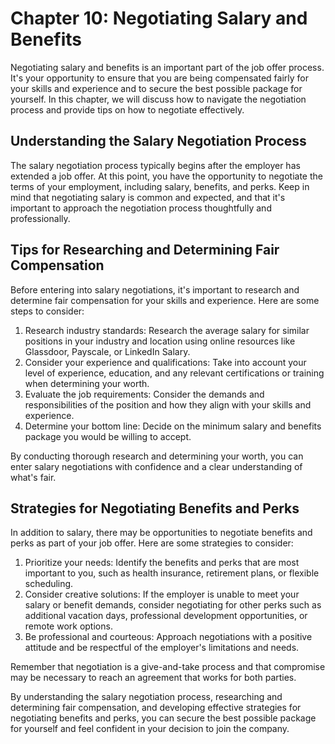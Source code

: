 Chapter 10: Negotiating Salary and Benefits
===========================================

Negotiating salary and benefits is an important part of the job offer process. It's your opportunity to ensure that you are being compensated fairly for your skills and experience and to secure the best possible package for yourself. In this chapter, we will discuss how to navigate the negotiation process and provide tips on how to negotiate effectively.

Understanding the Salary Negotiation Process
--------------------------------------------

The salary negotiation process typically begins after the employer has extended a job offer. At this point, you have the opportunity to negotiate the terms of your employment, including salary, benefits, and perks. Keep in mind that negotiating salary is common and expected, and that it's important to approach the negotiation process thoughtfully and professionally.

Tips for Researching and Determining Fair Compensation
------------------------------------------------------

Before entering into salary negotiations, it's important to research and determine fair compensation for your skills and experience. Here are some steps to consider:

1. Research industry standards: Research the average salary for similar positions in your industry and location using online resources like Glassdoor, Payscale, or LinkedIn Salary.
2. Consider your experience and qualifications: Take into account your level of experience, education, and any relevant certifications or training when determining your worth.
3. Evaluate the job requirements: Consider the demands and responsibilities of the position and how they align with your skills and experience.
4. Determine your bottom line: Decide on the minimum salary and benefits package you would be willing to accept.

By conducting thorough research and determining your worth, you can enter salary negotiations with confidence and a clear understanding of what's fair.

Strategies for Negotiating Benefits and Perks
---------------------------------------------

In addition to salary, there may be opportunities to negotiate benefits and perks as part of your job offer. Here are some strategies to consider:

1. Prioritize your needs: Identify the benefits and perks that are most important to you, such as health insurance, retirement plans, or flexible scheduling.
2. Consider creative solutions: If the employer is unable to meet your salary or benefit demands, consider negotiating for other perks such as additional vacation days, professional development opportunities, or remote work options.
3. Be professional and courteous: Approach negotiations with a positive attitude and be respectful of the employer's limitations and needs.

Remember that negotiation is a give-and-take process and that compromise may be necessary to reach an agreement that works for both parties.

By understanding the salary negotiation process, researching and determining fair compensation, and developing effective strategies for negotiating benefits and perks, you can secure the best possible package for yourself and feel confident in your decision to join the company.
